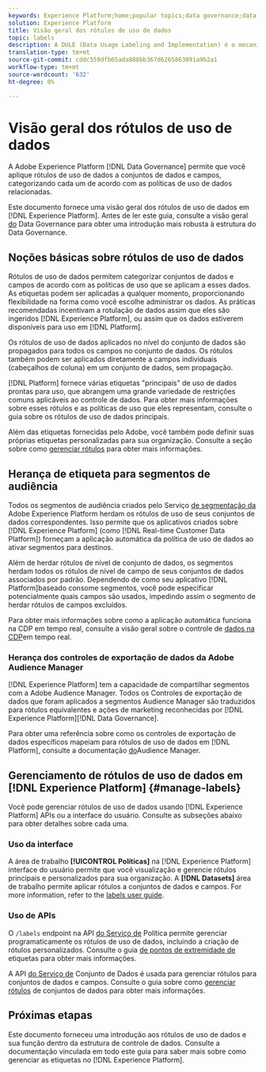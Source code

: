 ```yaml
---
keywords: Experience Platform;home;popular topics;data governance;data usage label api;policy service api;data usage labels overview
solution: Experience Platform
title: Visão geral dos rótulos de uso de dados
topic: labels
description: A DULE (Data Usage Labeling and Implementation) é o mecanismo principal do Adobe Experience Platform Data Governance. Os recursos DULE permitem que você aplique rótulos de uso de dados a conjuntos de dados e campos, categorizando cada um de acordo com as políticas de uso de dados relacionadas. Este documento fornece uma visão geral das etiquetas de uso de dados (também conhecidas como etiquetas DULE) no Experience Platform.
translation-type: tm+mt
source-git-commit: cddc559dfb65ada888bb367d6265863091a9b2a1
workflow-type: tm+mt
source-wordcount: '632'
ht-degree: 0%

---
```



# Visão geral dos rótulos de uso de dados

A Adobe Experience Platform [!DNL Data Governance] permite que você aplique rótulos de uso de dados a conjuntos de dados e campos, categorizando cada um de acordo com as políticas de uso de dados relacionadas.

Este documento fornece uma visão geral dos rótulos de uso de dados em [!DNL Experience Platform]. Antes de ler este guia, consulte a visão geral [do](../home.md) Data Governance para obter uma introdução mais robusta à estrutura do Data Governance.

## Noções básicas sobre rótulos de uso de dados

Rótulos de uso de dados permitem categorizar conjuntos de dados e campos de acordo com as políticas de uso que se aplicam a esses dados. As etiquetas podem ser aplicadas a qualquer momento, proporcionando flexibilidade na forma como você escolhe administrar os dados. As práticas recomendadas incentivam a rotulação de dados assim que eles são ingeridos [!DNL Experience Platform], ou assim que os dados estiverem disponíveis para uso em [!DNL Platform].

Os rótulos de uso de dados aplicados no nível do conjunto de dados são propagados para todos os campos no conjunto de dados. Os rótulos também podem ser aplicados diretamente a campos individuais (cabeçalhos de coluna) em um conjunto de dados, sem propagação.

[!DNL Platform] fornece várias etiquetas &quot;principais&quot; de uso de dados prontas para uso, que abrangem uma grande variedade de restrições comuns aplicáveis ao controle de dados. Para obter mais informações sobre esses rótulos e as políticas de uso que eles representam, consulte o guia sobre os rótulos [](reference.md)de uso de dados principais.

Além das etiquetas fornecidas pelo Adobe, você também pode definir suas próprias etiquetas personalizadas para sua organização. Consulte a seção sobre como [gerenciar rótulos](#manage-labels) para obter mais informações.

## Herança de etiqueta para segmentos de audiência

Todos os segmentos de audiência criados pelo Serviço [de segmentação da](../../segmentation/home.md) Adobe Experience Platform herdam os rótulos de uso de seus conjuntos de dados correspondentes. Isso permite que os aplicativos criados sobre [!DNL Experience Platform] (como [!DNL Real-time Customer Data Platform]) forneçam a aplicação automática da política de uso de dados ao ativar segmentos para destinos.

Além de herdar rótulos de nível de conjunto de dados, os segmentos herdam todos os rótulos de nível de campo de seus conjuntos de dados associados por padrão. Dependendo de como seu aplicativo [!DNL Platform]baseado consome segmentos, você pode especificar potencialmente quais campos são usados, impedindo assim o segmento de herdar rótulos de campos excluídos.

Para obter mais informações sobre como a aplicação automática funciona na CDP em tempo real, consulte a visão geral sobre o controle de [dados na CDP](../../rtcdp/privacy/data-governance-overview.md#enforce-data-usage-compliance)em tempo real.

### Herança dos controles de exportação de dados da Adobe Audience Manager

[!DNL Experience Platform] tem a capacidade de compartilhar segmentos com a Adobe Audience Manager. Todos os Controles de exportação de dados que foram aplicados a segmentos Audience Manager são traduzidos para rótulos equivalentes e ações de marketing reconhecidas por [!DNL Experience Platform][!DNL Data Governance].

Para obter uma referência sobre como os controles de exportação de dados específicos mapeiam para rótulos de uso de dados em [!DNL Platform], consulte a documentação [do](https://docs.adobe.com/content/help/en/audience-manager/user-guide/implementation-integration-guides/integration-experience-platform/aam-aep-audience-sharing.html#aam-data-export-control-in-aep)Audience Manager.

## Gerenciamento de rótulos de uso de dados em [!DNL Experience Platform] {#manage-labels}

Você pode gerenciar rótulos de uso de dados usando [!DNL Experience Platform] APIs ou a interface do usuário. Consulte as subseções abaixo para obter detalhes sobre cada uma.

### Uso da interface

A área de trabalho **[!UICONTROL Políticas]** na [!DNL Experience Platform] interface do usuário permite que você visualização e gerencie rótulos principais e personalizados para sua organização. A **[!DNL Datasets]** área de trabalho permite aplicar rótulos a conjuntos de dados e campos. For more information, refer to the [labels user guide](user-guide.md).

### Uso de APIs

O `/labels` endpoint na API [do Serviço de](https://www.adobe.io/apis/experienceplatform/home/api-reference.html#!acpdr/swagger-specs/dule-policy-service.yaml) Política permite gerenciar programaticamente os rótulos de uso de dados, incluindo a criação de rótulos personalizados. Consulte o guia [de pontos de extremidade de](../api/labels.md) etiquetas para obter mais informações.

A API [do Serviço de](https://www.adobe.io/apis/experienceplatform/home/api-reference.html#!acpdr/swagger-specs/dataset-service.yaml) Conjunto de Dados é usada para gerenciar rótulos para conjuntos de dados e campos. Consulte o guia sobre como [gerenciar rótulos](./dataset-api.md) de conjuntos de dados para obter mais informações.

## Próximas etapas

Este documento forneceu uma introdução aos rótulos de uso de dados e sua função dentro da estrutura de controle de dados. Consulte a documentação vinculada em todo este guia para saber mais sobre como gerenciar as etiquetas no [!DNL Experience Platform].